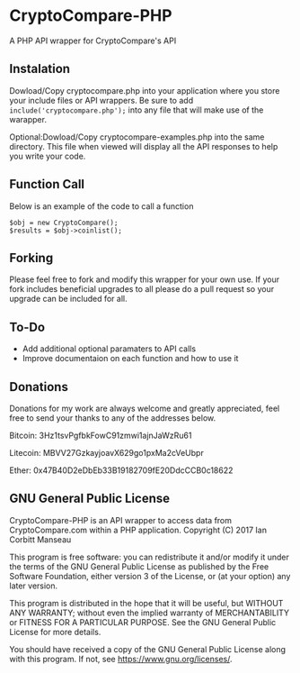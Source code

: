 # CryptoCompare-PHP
A PHP API wrapper for CryptoCompare's API

## Instalation
Dowload/Copy cryptocompare.php into your application where you store your include files or API wrappers. Be sure to add `include('cryptocompare.php');` into any file that will make use of the warapper.

Optional:Dowload/Copy cryptocompare-examples.php into the same directory. This file when viewed will display all the API responses to help you write your code.

## Function Call
Below is an example of the code to call a function
```
$obj = new CryptoCompare();
$results = $obj->coinlist();
```

## Forking
Please feel free to fork and modify this wrapper for your own use. If your fork includes beneficial upgrades to all please do a pull request so your upgrade can be included for all.

## To-Do
* Add additional optional paramaters to API calls
* Improve documentaion on each function and how to use it

## Donations
Donations for my work are always welcome and greatly appreciated, feel free to send your thanks to any of the addresses below.

Bitcoin:     3Hz1tsvPgfbkFowC91zmwi1ajnJaWzRu61

Litecoin:    MBVV27GzkayjoavX629go1pxMa2cVeUbpr

Ether:       0x47B40D2eDbEb33B19182709fE20DdcCCB0c18622

## GNU General Public License
CryptoCompare-PHP is an API wrapper to access data from CryptoCompare.com within a PHP application.
Copyright (C) 2017  Ian Corbitt Manseau

This program is free software: you can redistribute it and/or modify
it under the terms of the GNU General Public License as published by
the Free Software Foundation, either version 3 of the License, or
(at your option) any later version.

This program is distributed in the hope that it will be useful,
but WITHOUT ANY WARRANTY; without even the implied warranty of
MERCHANTABILITY or FITNESS FOR A PARTICULAR PURPOSE.  See the
GNU General Public License for more details.

You should have received a copy of the GNU General Public License
along with this program.  If not, see <https://www.gnu.org/licenses/>.
